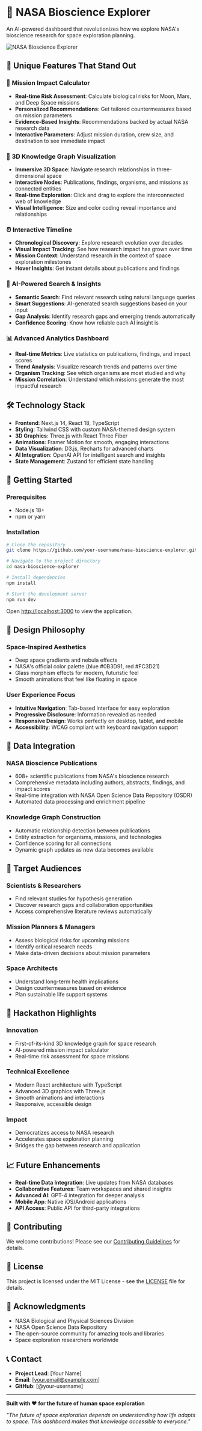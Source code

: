 # 🚀 NASA Bioscience Explorer

An AI-powered dashboard that revolutionizes how we explore NASA's bioscience research for space exploration planning.

![NASA Bioscience Explorer](https://via.placeholder.com/800x400/0B3D91/FFFFFF?text=NASA+Bioscience+Explorer)

## 🌟 Unique Features That Stand Out

### 🎯 **Mission Impact Calculator**
- **Real-time Risk Assessment**: Calculate biological risks for Moon, Mars, and Deep Space missions
- **Personalized Recommendations**: Get tailored countermeasures based on mission parameters
- **Evidence-Based Insights**: Recommendations backed by actual NASA research data
- **Interactive Parameters**: Adjust mission duration, crew size, and destination to see immediate impact

### 🌌 **3D Knowledge Graph Visualization**
- **Immersive 3D Space**: Navigate research relationships in three-dimensional space
- **Interactive Nodes**: Publications, findings, organisms, and missions as connected entities
- **Real-time Exploration**: Click and drag to explore the interconnected web of knowledge
- **Visual Intelligence**: Size and color coding reveal importance and relationships

### ⏰ **Interactive Timeline**
- **Chronological Discovery**: Explore research evolution over decades
- **Visual Impact Tracking**: See how research impact has grown over time
- **Mission Context**: Understand research in the context of space exploration milestones
- **Hover Insights**: Get instant details about publications and findings

### 🤖 **AI-Powered Search & Insights**
- **Semantic Search**: Find relevant research using natural language queries
- **Smart Suggestions**: AI-generated search suggestions based on your input
- **Gap Analysis**: Identify research gaps and emerging trends automatically
- **Confidence Scoring**: Know how reliable each AI insight is

### 📊 **Advanced Analytics Dashboard**
- **Real-time Metrics**: Live statistics on publications, findings, and impact scores
- **Trend Analysis**: Visualize research trends and patterns over time
- **Organism Tracking**: See which organisms are most studied and why
- **Mission Correlation**: Understand which missions generate the most impactful research

## 🛠️ Technology Stack

- **Frontend**: Next.js 14, React 18, TypeScript
- **Styling**: Tailwind CSS with custom NASA-themed design system
- **3D Graphics**: Three.js with React Three Fiber
- **Animations**: Framer Motion for smooth, engaging interactions
- **Data Visualization**: D3.js, Recharts for advanced charts
- **AI Integration**: OpenAI API for intelligent search and insights
- **State Management**: Zustand for efficient state handling

## 🚀 Getting Started

### Prerequisites
- Node.js 18+ 
- npm or yarn

### Installation

```bash
# Clone the repository
git clone https://github.com/your-username/nasa-bioscience-explorer.git

# Navigate to the project directory
cd nasa-bioscience-explorer

# Install dependencies
npm install

# Start the development server
npm run dev
```

Open [http://localhost:3000](http://localhost:3000) to view the application.

## 🎨 Design Philosophy

### **Space-Inspired Aesthetics**
- Deep space gradients and nebula effects
- NASA's official color palette (blue #0B3D91, red #FC3D21)
- Glass morphism effects for modern, futuristic feel
- Smooth animations that feel like floating in space

### **User Experience Focus**
- **Intuitive Navigation**: Tab-based interface for easy exploration
- **Progressive Disclosure**: Information revealed as needed
- **Responsive Design**: Works perfectly on desktop, tablet, and mobile
- **Accessibility**: WCAG compliant with keyboard navigation support

## 🔬 Data Integration

### **NASA Bioscience Publications**
- 608+ scientific publications from NASA's bioscience research
- Comprehensive metadata including authors, abstracts, findings, and impact scores
- Real-time integration with NASA Open Science Data Repository (OSDR)
- Automated data processing and enrichment pipeline

### **Knowledge Graph Construction**
- Automatic relationship detection between publications
- Entity extraction for organisms, missions, and technologies
- Confidence scoring for all connections
- Dynamic graph updates as new data becomes available

## 🎯 Target Audiences

### **Scientists & Researchers**
- Find relevant studies for hypothesis generation
- Discover research gaps and collaboration opportunities
- Access comprehensive literature reviews automatically

### **Mission Planners & Managers**
- Assess biological risks for upcoming missions
- Identify critical research needs
- Make data-driven decisions about mission parameters

### **Space Architects**
- Understand long-term health implications
- Design countermeasures based on evidence
- Plan sustainable life support systems

## 🌟 Hackathon Highlights

### **Innovation**
- First-of-its-kind 3D knowledge graph for space research
- AI-powered mission impact calculator
- Real-time risk assessment for space missions

### **Technical Excellence**
- Modern React architecture with TypeScript
- Advanced 3D graphics with Three.js
- Smooth animations and interactions
- Responsive, accessible design

### **Impact**
- Democratizes access to NASA research
- Accelerates space exploration planning
- Bridges the gap between research and application

## 📈 Future Enhancements

- **Real-time Data Integration**: Live updates from NASA databases
- **Collaborative Features**: Team workspaces and shared insights
- **Advanced AI**: GPT-4 integration for deeper analysis
- **Mobile App**: Native iOS/Android applications
- **API Access**: Public API for third-party integrations

## 🤝 Contributing

We welcome contributions! Please see our [Contributing Guidelines](CONTRIBUTING.md) for details.

## 📄 License

This project is licensed under the MIT License - see the [LICENSE](LICENSE) file for details.

## 🙏 Acknowledgments

- NASA Biological and Physical Sciences Division
- NASA Open Science Data Repository
- The open-source community for amazing tools and libraries
- Space exploration researchers worldwide

## 📞 Contact

- **Project Lead**: [Your Name]
- **Email**: [your.email@example.com]
- **GitHub**: [@your-username]

---

**Built with ❤️ for the future of human space exploration**

*"The future of space exploration depends on understanding how life adapts to space. This dashboard makes that knowledge accessible to everyone."*
